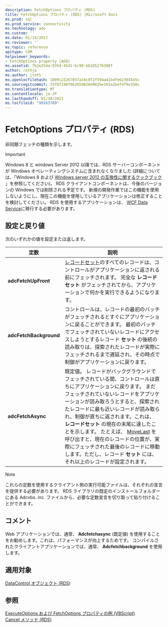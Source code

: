 ```yaml
---
description: FetchOptions プロパティ (RDS)
title: FetchOptions プロパティ (RDS) |Microsoft Docs
ms.prod: sql
ms.prod_service: connectivity
ms.technology: ado
ms.custom: ''
ms.date: 01/19/2017
ms.reviewer: ''
ms.topic: reference
apitype: COM
helpviewer_keywords:
- FetchOptions property [ADO]
ms.assetid: 7b2e254a-9354-4541-bc98-bb185276388f
author: rothja
ms.author: jroth
ms.openlocfilehash: 1809c23267057a34c0f2f594a41bdfe62304545c
ms.sourcegitcommit: 33f0f190f962059826e002be165a2bef4f9e350c
ms.translationtype: MT
ms.contentlocale: ja-JP
ms.lasthandoff: 01/30/2021
ms.locfileid: "99163789"
---
```

# <a name="fetchoptions-property-rds"></a>FetchOptions プロパティ (RDS)
非同期フェッチの種類を示します。  
  
> [!IMPORTANT]
>  Windows 8 と windows Server 2012 以降では、RDS サーバーコンポーネントが Windows オペレーティングシステムに含まれなくなりました (詳細については、「Windows 8 および [Windows server 2012 の互換性に関するクックブック](https://www.microsoft.com/download/details.aspx?id=27416) 」を参照してください)。 RDS クライアントコンポーネントは、今後のバージョンの Windows では削除される予定です。 新規の開発作業ではこの機能を使用しないようにし、現在この機能を使用しているアプリケーションは修正することを検討してください。 RDS を使用するアプリケーションは、 [WCF Data Service](/dotnet/framework/wcf/)に移行する必要があります。  
  
## <a name="setting-and-return-values"></a>設定と戻り値  
 次のいずれかの値を設定または返します。  
  
|定数|説明|  
|--------------|-----------------|  
|**adcFetchUpFront**|[レコードセット](../ado-api/recordset-object-ado.md)のすべてのレコードは、コントロールがアプリケーションに返される前にフェッチされます。 完全な **レコードセット** がフェッチされてから、アプリケーションで何かを実行できるようになります。|  
|**adcFetchBackground**|コントロールは、レコードの最初のバッチがフェッチされるとすぐにアプリケーションに戻ることができます。 最初のバッチでフェッチされていないレコードにアクセスしようとするレコード **セット** の後続の読み取りは、探索されたレコードが実際にフェッチされるまで遅延され、その時点で制御がアプリケーションに戻ります。|  
|**adcFetchAsync**|既定値。 レコードがバックグラウンドでフェッチされている間、コントロールは直ちにアプリケーションに戻ります。 まだフェッチされていないレコードをアプリケーションが読み取ろうとすると、探索されたレコードに最も近いレコードが読み取られ、制御が直ちに返されます。これは、 **レコードセット** の現在の末尾に達したことを示します。 たとえば、 [MoveLast](./movefirst-movelast-movenext-and-moveprevious-methods-rds.md) を呼び出すと、現在のレコードの位置が、実際にフェッチされた最後のレコードに移動します。ただし、レコード **セット** には、それ以上のレコードが設定されます。|  
  
> [!NOTE]
>  これらの定数を使用するクライアント側の実行可能ファイルは、それぞれの宣言を提供する必要があります。 RDS ライブラリの既定のインストールフォルダーにある Adcvbs. inc. ファイルから、必要な定数宣言を切り取って貼り付けることができます。  
  
## <a name="remarks"></a>コメント  
 Web アプリケーションでは、通常、 **Adcfetchasync** (既定値) を使用することをお勧めします。これは、パフォーマンスが向上するためです。 コンパイルされたクライアントアプリケーションでは、通常、 **Adcfetchbackground** を使用します。  
  
## <a name="applies-to"></a>適用対象  
 [DataControl オブジェクト (RDS)](./datacontrol-object-rds.md)  
  
## <a name="see-also"></a>参照  
 [ExecuteOptions および FetchOptions プロパティの例 (VBScript)](./executeoptions-and-fetchoptions-properties-example-vbscript.md)   
 [Cancel メソッド (RDS)](./cancel-method-rds.md)